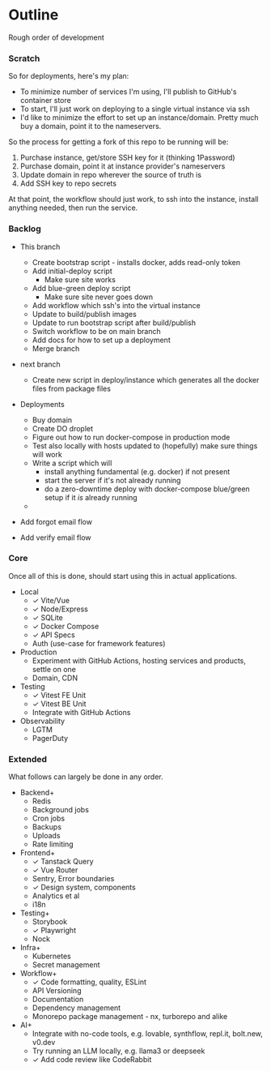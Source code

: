 # Outline

Rough order of development

### Scratch

So for deployments, here's my plan:

- To minimize number of services I'm using, I'll publish to GitHub's container store
- To start, I'll just work on deploying to a single virtual instance via ssh
- I'd like to minimize the effort to set up an instance/domain. Pretty much buy a domain, point it to the nameservers.

So the process for getting a fork of this repo to be running will be:

1. Purchase instance, get/store SSH key for it (thinking 1Password)
2. Purchase domain, point it at instance provider's nameservers
3. Update domain in repo wherever the source of truth is
4. Add SSH key to repo secrets

At that point, the workflow should just work, to ssh into the instance, install anything needed, then run the service.

### Backlog

- This branch

  - Create bootstrap script - installs docker, adds read-only token
  - Add initial-deploy script
    - Make sure site works
  - Add blue-green deploy script
    - Make sure site never goes down
  - Add workflow which ssh's into the virtual instance
  - Update to build/publish images
  - Update to run bootstrap script after build/publish
  - Switch workflow to be on main branch
  - Add docs for how to set up a deployment
  - Merge branch

- next branch

  - Create new script in deploy/instance which generates all the docker files from package files

- Deployments
  - Buy domain
  - Create DO droplet
  - Figure out how to run docker-compose in production mode
  - Test also locally with hosts updated to (hopefully) make sure things will work
  - Write a script which will
    - install anything fundamental (e.g. docker) if not present
    - start the server if it's not already running
    - do a zero-downtime deploy with docker-compose blue/green setup if it _is_ already running
  -
- Add forgot email flow
- Add verify email flow

### Core

Once all of this is done, should start using this in actual applications.

- Local
  - ✓ Vite/Vue
  - ✓ Node/Express
  - ✓ SQLite
  - ✓ Docker Compose
  - ✓ API Specs
  - Auth (use-case for framework features)
- Production
  - Experiment with GitHub Actions, hosting services and products, settle on one
  - Domain, CDN
- Testing
  - ✓ Vitest FE Unit
  - ✓ Vitest BE Unit
  - Integrate with GitHub Actions
- Observability
  - LGTM
  - PagerDuty

### Extended

What follows can largely be done in any order.

- Backend+
  - Redis
  - Background jobs
  - Cron jobs
  - Backups
  - Uploads
  - Rate limiting
- Frontend+
  - ✓ Tanstack Query
  - ✓ Vue Router
  - Sentry, Error boundaries
  - ✓ Design system, components
  - Analytics et al
  - i18n
- Testing+
  - Storybook
  - ✓ Playwright
  - Nock
- Infra+
  - Kubernetes
  - Secret management
- Workflow+
  - ✓ Code formatting, quality, ESLint
  - API Versioning
  - Documentation
  - Dependency management
  - Monorepo package management - nx, turborepo and alike
- AI+
  - Integrate with no-code tools, e.g. lovable, synthflow, repl.it, bolt.new, v0.dev
  - Try running an LLM locally, e.g. llama3 or deepseek
  - ✓ Add code review like CodeRabbit
